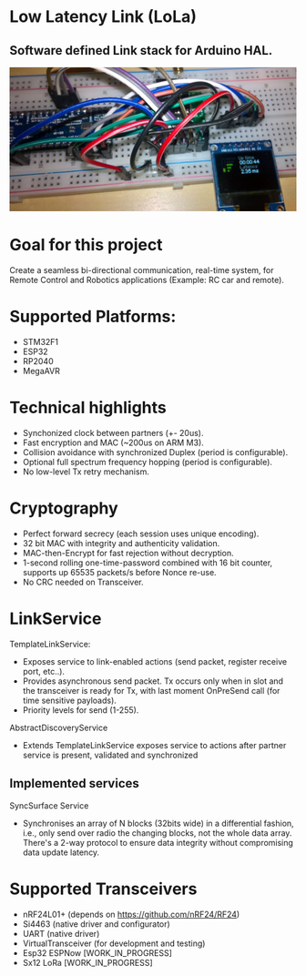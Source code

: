 
# Low Latency Link (LoLa) 


## Software defined Link stack for Arduino HAL.

![](https://raw.githubusercontent.com/GitMoDu/LoLa/master/media/First_tests.jpg)


# Goal for this project

Create a seamless bi-directional communication, real-time system, for Remote Control and Robotics applications (Example: RC car and remote).

# Supported Platforms: 

- STM32F1
- ESP32
- RP2040
- MegaAVR

# Technical highlights
- Synchonized clock between partners (+- 20us).
- Fast encryption and MAC (~200us on ARM M3).
- Collision avoidance with synchronized Duplex (period is configurable).
- Optional full spectrum frequency hopping (period is configurable).
- No low-level Tx retry mechanism.

# Cryptography
- Perfect forward secrecy (each session uses unique encoding).
- 32 bit MAC with integrity and authenticity validation.
- MAC-then-Encrypt for fast rejection without decryption.
- 1-second rolling one-time-password combined with 16 bit counter, supports up 65535 packets/s before Nonce re-use.
- No CRC needed on Transceiver.


# LinkService
TemplateLinkService:
- Exposes service to link-enabled actions (send packet, register receive port, etc..).
- Provides asynchronous send packet. Tx occurs only when in slot and the transceiver is ready for Tx, with last moment OnPreSend call (for time sensitive payloads).
- Priority levels for send (1-255).

AbstractDiscoveryService
  - Extends TemplateLinkService exposes service to actions after partner service is present, validated and synchronized

## Implemented services
SyncSurface Service
- Synchronises an array of N blocks (32bits wide) in a differential fashion, i.e., only send over radio the changing blocks, not the whole data array. There's a 2-way protocol to ensure data integrity without compromising data update latency.
 

# Supported Transceivers
- nRF24L01+ (depends on https://github.com/nRF24/RF24)
- Si4463 (native driver and configurator)
- UART (native driver)
- VirtualTransceiver (for development and testing)
- Esp32 ESPNow [WORK_IN_PROGRESS]
- Sx12 LoRa [WORK_IN_PROGRESS]





